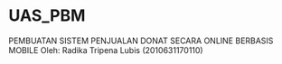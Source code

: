 # UAS_PBM
PEMBUATAN SISTEM PENJUALAN DONAT SECARA ONLINE BERBASIS MOBILE 
Oleh: Radika Tripena Lubis (2010631170110)

